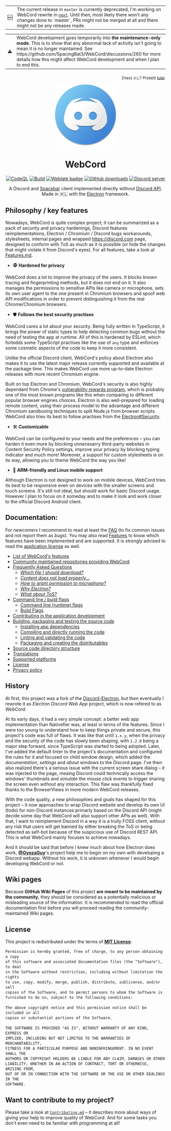 <table class="alert-info" align=center>
<tr>
    <td> 🆕️ </td>
    <td>
        The current release in <code>master</code> is currently deprecated, I'm working on
	WebCord rewrite in <a href="https://github.com/SpacingBat3/WebCord/tree/next"><code>next</code></a>.
        Until then, most likely there won't any changes done to `master`, PRs might not be merged at all and
        there might not be any releases made.
    </td>
</tr>
</table>
<table class="alert-warn" align=center>
<tr>
    <td> ⚠️ </td>
    <td>
        WebCord development goes temporarily into <b>the maintenance-only mode</b>.
        This is to show that any abnormal lack of activity isn't going to mean it is
        no longer maintained. See https://github.com/SpacingBat3/WebCord/discussions/260
        for more details how this might affect WebCord development and when I plan to
        end this.
    </td>
</tr>
</table>
<p align='right'><sub>
  Znasz 🇵🇱? Przejdź <a href='pl/Readme.md' title='Polski plik README'>tutaj</a>.
</sub></p>
<div align='center'>
<a href='https://github.com/SpacingBat3/WebCord' title="WebCord's GitHub Repository">
  <picture>
    <source srcset='https://raw.githubusercontent.com/SpacingBat3/WebCord/master/sources/assets/icons/app.png'>
    <img src='../sources/assets/icons/app.png' height='192' alt="WebCord Logo">
  </picture>
</a>

<!-- BEGIN Readable part of the Readme file. -->

# WebCord

[![CodeQL][codeql-badge]][codeql-url] [![Build][build-badge]][build-url]
[![Weblate badge][l10nbadge]][l10n] [![GitHub downloads][dlbadge]][downloads]
[![Discord server][discord-badge]][discord-url]

A Discord and [Spacebar] client implemented directly without [Discord API][discordapi].
Made in 🇵🇱 with the [Electron][electron] framework.

</div>

## Philosophy / key features

Nowadays, WebCord is quite complex project; it can be summarized as a pack of
security and privacy hardenings, Discord features reimplementations, Electron /
Chromium / Discord bugs workarounds, stylesheets, internal pages and wrapped
<https://discord.com> page, designed to conform with ToS as much as it is
possible (or hide the changes that might violate it from Discord's eyes). For
all features, take a look at [Features.md](Features.md).

 - 🕵️ **Hardened for privacy**

WebCord does a lot to improve the privacy of the users. It blocks known tracing
and fingerprinting methods, but it does not end on it. It also manages the
permissions to sensitive APIs like camera or microphone, sets its own user agent
to the one present in Chromium browsers and spoof web API modifications in order
to prevent distinguishing it from the real Chrome/Chromium browsers.

- 🛡️ **Follows the best security practises**

WebCord cares a lot about your security. Being fully written in TypeScript, it
brings the power of static types to help detecting common bugs without the need
of testing the app at runtime. All of this is hardened by ESLint, which forbidds
some TypeScript practises like the use of `any` type and enforces some cosmetic
aspects of the code to keep it more consistent.

Unlike the official Discord client, WebCord's policy about Electron also makes it
to use the latest major release currently supported and available at the package
time. This makes WebCord use more up-to-date Electron releases with more recent
Chromium engine.

Built on top Electron and Chromium, WebCord's security is also highly dependant
from Chrome's [vulnerability rewards program][chromiumbounty], which is probably
one of the most known programs like this when comparing to different popular
browser engines choices. Electron is also well-prepared for loading remote
content, using their process model to the advantage and different Chromium
sandboxing techniques to split Node.js from browser scripts. WebCord also tries
its best to follow practises from the [Electron#Security].

- 🛠️ **Customizable**

WebCord can be configured to your needs and the preferences – you can harden it
even more by blocking unnecesarry third-party websites in Content Security
Policy settings, improve your privacy by blocking typing indicator and much more!
Moreover, a support for custom stylesheets is on its way, allowing you to theme
WebCord the way you like!

- 📱 **ARM-friendly and Linux mobile support**

Although Electron is not designed to work on mobile devices, WebCord tries its
best to be responsive even on devices with the smaller screens and touch
screens. It's still not ideal, but should work for basic Discord usage. However
I plan to focus on it someday and to make it look and work closer to the
official Discord Android client.

## Documentation:

For newcomers I recommend to read at least the [FAQ](FAQ.md) (to fix common issues and not report them as *bugs*). 
You may also read [Features](Features.md) to know which features have been implemented and are supported. 
It is strongly advised to read the [application license](../LICENSE) as well.

- [List of WebCord's features](Features.md)
- [Community maintained repositories providing WebCord](Repos.md)
- [Frequently Asked Questions](FAQ.md)
  - *[Which file I should download?](FAQ.md#1-which-file-i-should-download)*
  - *[Content does not load properly...](FAQ.md#2-imagevideocontent-does-not-load-properly-is-there-anything-i-can-do-about-it)*
  - *[How to grant permission to microphone?](FAQ.md#3-how-to-get-a-microphone-permission-for-webcord)*
  - *[Why Electron?](FAQ.md#4-why-electron)*
  - *[What about ToS?](FAQ.md#5-is-this-project-violating-discords-terms-of-service)*
- [Command line / build flags](Flags.md)
  - [Command line (runtime) flags](Flags.md#command-line-runtime-flags)
  - [Build Flags](Flags.md#build-flags)
- [Contributing in the application development](Contributing.md)
- [Building, packaging and testing the source code](Build.md)
  - [Installing app dependencies](Build.md#install-app-dependencies)
  - [Compiling and directly running the code](Build.md#compile-code-and-run-app-directly-without-packaging)
  - [Linting and validating the code](Build.md#run-linter-and-validate-the-code)
  - [Packaging and creating the distributables](Build.md#packaging-creating-distributables)
- [Source code directory structure](Files.md)
- [Translations](Contributing.md#how-to-translate-webcord)
- [Supported platforms](Support.md)
- [License](../LICENSE)
- [Privacy policy](Privacy.md)

## History

At first, this project was a fork of the [Discord-Electron], but then eventually
I rewrote it as *Electron Discord Web App* project, which is now
refered to as *WebCord*.

At its early days, it had a very simple concept: a better web app implementation
than Nativefier was, at least in terms of the features. Since I were too young
to understand how to keep things private and secure, this project's code was
full of flaws. It was like that until `1.x.y`, when the privacy and the security
of the code has slowly been shaping, with `1.2.0` being a major step forward,
since TypeScript was started to being adopted. Later, I've added the default
linter to the project's documentation and configured the rules for it and
focused on child window design, which added the *documentation*, *settings* and
*about* windows to the Discord page. I've then also realized there's a serious issue with the current screen share
dialog – it was injected to the page, meaing Discord could technically access
the windows' thumbnails and *simulate* the mouse click events to trigger sharing
the screen even without any interaction. This flaw was thankfully fixed thanks
to the BrowserViews in more modern WebCord releases.

With the code quality, a new philosophies and goals has shaped for this project
– it now approaches to wrap Discord website and develop its own UI (todo) for
non-Discord instances primarly based on the Discord API (might decide some
day that WebCord will also support other APIs as well). With that, I want to
reimplement Discord in a way it is a trully FOSS client, without any risk that
users will get banned by either breaking the ToS or being detected as self-bot
because of the suspicious use of Discord REST API. This is what WebCord mainly
focuses to achieve nowadays.

And it should be said that before I knew much about how Electron does work,
[**@GyozaGuy**](https://github.com/GyozaGuy)'s project help me to begin on my
own with developing a Discord webapp. Without his work, it is unknown whenever I
would begin developing WebCord or not.

## Wiki pages

Because **GitHub Wiki Pages** of this project **are meant to be maintained by**
**the community**, they should be considered as a potentially malicious or
misleading source of the information. It is recommended to read the official
documentation first before you will proceed reading the community-maintained
Wiki pages.

## License
This project is redistributed under the terms of **[MIT License][license]**:

	Permission is hereby granted, free of charge, to any person obtaining a copy
	of this software and associated documentation files (the "Software"), to deal
	in the Software without restriction, including without limitation the rights
	to use, copy, modify, merge, publish, distribute, sublicense, and/or sell
	copies of the Software, and to permit persons to whom the Software is
	furnished to do so, subject to the following conditions:

	The above copyright notice and this permission notice shall be included in all
	copies or substantial portions of the Software.

	THE SOFTWARE IS PROVIDED "AS IS", WITHOUT WARRANTY OF ANY KIND, EXPRESS OR
	IMPLIED, INCLUDING BUT NOT LIMITED TO THE WARRANTIES OF MERCHANTABILITY,
	FITNESS FOR A PARTICULAR PURPOSE AND NONINFRINGEMENT. IN NO EVENT SHALL THE
	AUTHORS OR COPYRIGHT HOLDERS BE LIABLE FOR ANY CLAIM, DAMAGES OR OTHER
	LIABILITY, WHETHER IN AN ACTION OF CONTRACT, TORT OR OTHERWISE, ARISING FROM,
	OUT OF OR IN CONNECTION WITH THE SOFTWARE OR THE USE OR OTHER DEALINGS IN THE
	SOFTWARE.

## Want to contribute to my project?

Please take a look at [`Contributing.md`](./Contributing.md) – it describes more
about ways of giving your help to improve quality of WebCord. And for some tasks
you don't even need to be familiar with programming at all!

[dlbadge]: https://img.shields.io/github/downloads/SpacingBat3/WebCord/total.svg?label=Downloads&color=%236586B3
[downloads]: https://github.com/SpacingBat3/WebCord/releases "Releases"
[build-badge]: https://img.shields.io/github/actions/workflow/status/SpacingBat3/WebCord/build.yml?label=Build&logo=github&branch=master&event=push
[build-url]: https://github.com/SpacingBat3/WebCord/actions/workflows/build.yml "Build state"
[l10nbadge]: https://hosted.weblate.org/widgets/webcord/-/svg-badge.svg
[l10n]: https://hosted.weblate.org/engage/webcord/ "Help at WebCord's localization"
[Sentry]: https://sentry.io "Application Monitoring and Error Tracking Software"
[Discord-Electron]: https://github.com/GyozaGuy/Discord-Electron "An Electron Discord app designed for use on Linux systems."
[electron]: https://www.electronjs.org/ "Build cross-platform desktop apps with JavaScript, HTML, and CSS."
[electron-forge]: https://www.electronforge.io/ "A complete tool for creating, publishing, and installing modern Electron applications."
[license]: ../LICENSE "WebCord license"
[Spacebar]: https://spacebar.chat "Free, open source and selfhostable Discord compatible chat, voice and video platform."
[discordapi]: https://discord.com/developers/docs/reference "Official Discord REST API documentation"
[chromiumbounty]: https://bughunters.google.com/about/rules/5745167867576320/chrome-vulnerability-reward-program-rules "Chrome Vulnerability Reward Program Rules"
[Electron#Security]: https://www.electronjs.org/docs/latest/tutorial/security "Security | Electron Documentation"
[codeql-badge]: https://img.shields.io/github/actions/workflow/status/SpacingBat3/WebCord/codeql-analysis.yml?label=Analysis&logo=github&logoColor=white&branch=master&event=push
[codeql-url]: https://github.com/SpacingBat3/WebCord/actions/workflows/codeql-analysis.yml "CodeQL Analysis status"
[discord-badge]: https://img.shields.io/discord/972965161721811026?color=%2349a4d3&label=Support&logo=discord&logoColor=white
[discord-url]: https://discord.gg/aw7WbDMua5 "Official support server on Discord!"
